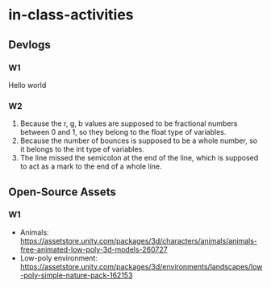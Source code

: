 # in-class-activities
## Devlogs
### W1
Hello world

### W2
1. Because the r, g, b values are supposed to be fractional numbers between 0 and 1, so they belong to the float type of variables.
2. Because the number of bounces is supposed to be a whole number, so it belongs to the int type of variables.
3. The line missed the semicolon at the end of the line, which is supposed to act as a mark to the end of a whole line.

## Open-Source Assets
### W1
- Animals: https://assetstore.unity.com/packages/3d/characters/animals/animals-free-animated-low-poly-3d-models-260727 
- Low-poly environment: https://assetstore.unity.com/packages/3d/environments/landscapes/low-poly-simple-nature-pack-162153 